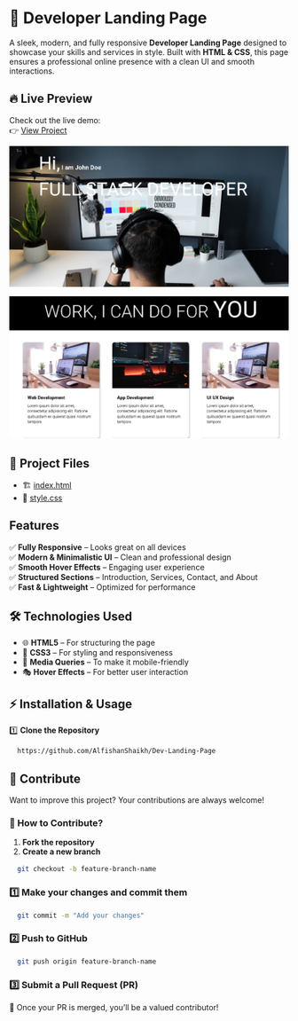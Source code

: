 # 🚀 Developer Landing Page

A sleek, modern, and fully responsive **Developer Landing Page** designed to showcase your skills and services in style. Built with **HTML & CSS**, this page ensures a professional online presence with a clean UI and smooth interactions.

## 🔥 Live Preview  

Check out the live demo:  
👉 [View Project](https://github.com/AlfishanShaikh/Dev-Landing-Page)  


![Developer Landing Page](https://github.com/AlfishanShaikh/Dev-Landing-Page/blob/2e4a7cd0848781e69ede1276ca96930798c99520/screenshot%201.png)  


![Developer Landing Page](https://github.com/AlfishanShaikh/Dev-Landing-Page/blob/2e4a7cd0848781e69ede1276ca96930798c99520/screenshot%202.png) 

## 📂 Project Files

- 🏗 [index.html](https://github.com/AlfishanShaikh/Dev-Landing-Page/blob/main/index.html)  
- 🎨 [style.css](https://github.com/AlfishanShaikh/Dev-Landing-Page/blob/main/style.css)  


## Features

✅ **Fully Responsive** – Looks great on all devices  
✅ **Modern & Minimalistic UI** – Clean and professional design  
✅ **Smooth Hover Effects** – Engaging user experience  
✅ **Structured Sections** – Introduction, Services, Contact, and About  
✅ **Fast & Lightweight** – Optimized for performance


## 🛠 Technologies Used  

- 🌐 **HTML5** – For structuring the page  
- 🎨 **CSS3** – For styling and responsiveness  
- 📱 **Media Queries** – To make it mobile-friendly  
- 🎭 **Hover Effects** – For better user interaction


## ⚡ Installation & Usage 

1️⃣ **Clone the Repository** 

```bash
  https://github.com/AlfishanShaikh/Dev-Landing-Page
```
    
## 🤝 Contribute 

Want to improve this project? Your contributions are always welcome!  

### 🔹 How to Contribute?  

1. **Fork the repository**  
2. **Create a new branch**

```bash
  git checkout -b feature-branch-name
```

### 1️⃣ Make your changes and commit them

```bash
  git commit -m "Add your changes"
```

### 2️⃣ Push to GitHub

```bash
  git push origin feature-branch-name
```

### 3️⃣ Submit a Pull Request (PR)


🎉 Once your PR is merged, you’ll be a valued contributor!

